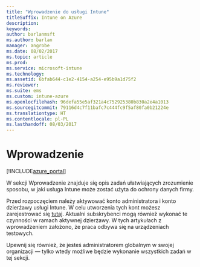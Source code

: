 ```yaml
---
title: "Wprowadzenie do usługi Intune"
titleSuffix: Intune on Azure
description: 
keywords: 
author: barlanmsft
ms.author: barlan
manager: angrobe
ms.date: 08/02/2017
ms.topic: article
ms.prod: 
ms.service: microsoft-intune
ms.technology: 
ms.assetid: 6bfab644-c1e2-4154-a254-e95b9a1d75f2
ms.reviewer: 
ms.suite: ems
ms.custom: intune-azure
ms.openlocfilehash: 96defa55e5af321a4c752925380b830a2e4a1013
ms.sourcegitcommit: 79116d4c7f11bafc7c444fc9f5af80fa0b21224e
ms.translationtype: HT
ms.contentlocale: pl-PL
ms.lasthandoff: 08/03/2017
---
```

# <a name="get-started"></a>Wprowadzenie

[!INCLUDE[azure_portal](./includes/azure_portal.md)]

W sekcji Wprowadzenie znajduje się opis zadań ułatwiających zrozumienie sposobu, w jaki usługa Intune może zostać użyta do ochrony danych firmy. 

Przed rozpoczęciem należy aktywować konto administratora i konto dzierżawy usługi Intune. W celu utworzenia tych kont możesz zarejestrować się [tutaj](https://portal.office.com/Signup/Signup.aspx?OfferId=40BE278A-DFD1-470a-9EF7-9F2596EA7FF9&dl=INTUNE_A&ali=1#0%20). Aktualni subskrybenci mogą również wykonać te czynności w ramach aktywnej dzierżawy. W tych artykułach z wprowadzeniem założono, że praca odbywa się na urządzeniach testowych. 

Upewnij się również, że jesteś administratorem globalnym w swojej organizacji — tylko wtedy możliwe będzie wykonanie wszystkich zadań w tej sekcji. 
